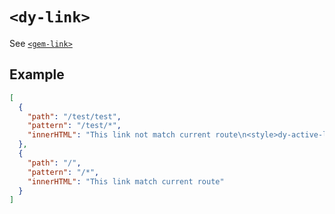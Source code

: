 # `<dy-link>`

See [`<gem-link>`](https://gemjs.org/zh/api/built-in-element)

## Example

<gbp-example name="dy-active-link" src="https://esm.sh/duoyun-ui/elements/link">

```json
[
  {
    "path": "/test/test",
    "pattern": "/test/*",
    "innerHTML": "This link not match current route\n<style>dy-active-link:where([data-active],:state(active)){color: red})</style>"
  },
  {
    "path": "/",
    "pattern": "/*",
    "innerHTML": "This link match current route"
  }
]
```

</gbp-example>
